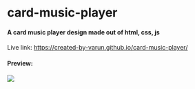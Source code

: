 # card-music-player
#### A card music player design made out of html, css, js

Live link: https://created-by-varun.github.io/card-music-player/

#### Preview:

![](preview.gif)
